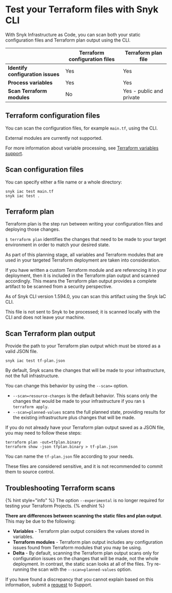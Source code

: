 # Test your Terraform files with Snyk CLI

With Snyk Infrastructure as Code, you can scan both your static configuration files and Terraform plan output using the CLI.

|                                   | **Terraform configuration files** | **Terraform plan file**  |
| --------------------------------- | --------------------------------- | ------------------------ |
| **Identify configuration issues** | Yes                               | Yes                      |
| **Process variables**             | Yes                               | Yes                      |
| **Scan Terraform modules**        | No                                | Yes - public and private |

## Terraform configuration files

You can scan the configuration files, for example `main.tf`, using the CLI.

External modules are currently not supported.

For more information about variable processing, see [Terraform variables support](../../../../scan-cloud-configurations/snyk-infrastructure-as-code/scan-terraform-files/terraform-variables-support.md).

## Scan configuration files

You can specify either a file name or a whole directory:

```
snyk iac test main.tf
snyk iac test .
```

## Terraform plan

Terraform plan is the step run between writing your configuration files and deploying those changes.

`$ terraform plan` identifies the changes that need to be made to your target environment in order to match your desired state.

As part of this planning stage, all variables and Terraform modules that are used in your targeted Terraform deployment are taken into consideration.

If you have written a custom Terraform module and are referencing it in your deployment, then it is included in the Terraform plan output and scanned accordingly. This means the Terraform plan output provides a complete artifact to be scanned from a security perspective.

As of Snyk CLI version 1.594.0, you can scan this artifact using the Snyk IaC CLI.

This file is not sent to Snyk to be processed; it is scanned locally with the CLI and does not leave your machine.

## Scan Terraform plan output

Provide the path to your Terraform plan output which must be stored as a valid JSON file.

```
snyk iac test tf-plan.json
```

By default, Snyk scans the changes that will be made to your infrastructure, not the full infrastructure.

You can change this behavior by using the `--scan=` option.

* `--scan=resource-changes` is the default behavior. This scans only the changes that would be made to your infrastructure if you ran `$ terraform apply`.
* `--scan=planned-values` scans the full planned state, providing results for the existing infrastructure plus changes that will be made.

If you do not already have your Terraform plan output saved as a JSON file, you may need to follow these steps:

```
terraform plan -out=tfplan.binary
terraform show -json tfplan.binary > tf-plan.json
```

You can name the `tf-plan.json` file according to your needs.

These files are considered sensitive, and it is not recommended to commit them to source control.

## Troubleshooting Terraform scans

{% hint style="info" %}
The option `--experimental` is no longer required for testing your Terraform Projects.
{% endhint %}

**There are differences between scanning the static files and plan output**. This may be due to the following:

* **Variables** - Terraform plan output considers the values stored in variables.
* **Terraform modules** - Terraform plan output includes any configuration issues found from Terraform modules that you may be using.
* **Delta** - By default, scanning the Terraform plan output scans only for configuration issues on the changes that will be made, not the whole deployment. In contrast, the static scan looks at all of the files. Try re-running the scan with the `--scan=planned-values` option.

If you have found a discrepancy that you cannot explain based on this information, submit a [request](https://support.snyk.io/hc/en-us/requests/new) to Support.
